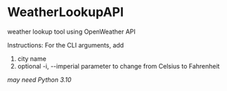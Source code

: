# WeatherLookupAPI
weather lookup tool using OpenWeather API

Instructions:
For the CLI arguments, add 
1. city name
2. optional -i, --imperial parameter to change from Celsius to Fahrenheit

*may need Python 3.10*



